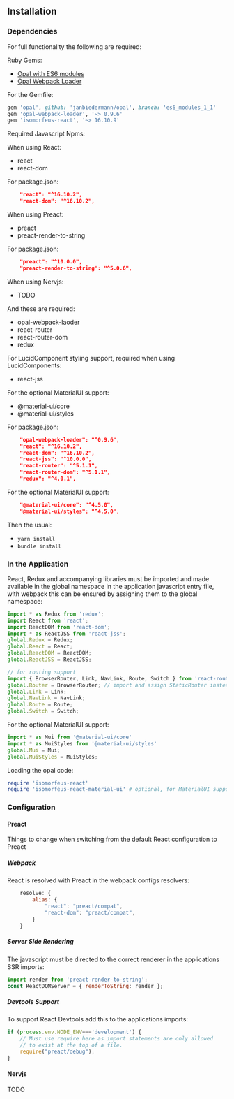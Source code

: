 ## Installation
### Dependencies

For full functionality the following are required:

Ruby Gems:
- [Opal with ES6 modules](https://github.com/opal/opal/pull/1976)
- [Opal Webpack Loader](https://github.com/isomorfeus/opal-webpack-loader)

For the Gemfile:
```ruby
gem 'opal', github: 'janbiedermann/opal', branch: 'es6_modules_1_1'
gem 'opal-webpack-loader', '~> 0.9.6'
gem 'isomorfeus-react', '~> 16.10.9'
```
Required Javascript Npms:

When using React:
- react
- react-dom

For package.json:
```json
    "react": "^16.10.2",
    "react-dom": "^16.10.2",
```

When using Preact:
- preact
- preact-render-to-string

For package.json:
```json
    "preact": "^10.0.0",
    "preact-render-to-string": "^5.0.6",
```

When using Nervjs:
- TODO

And these are required:
- opal-webpack-laoder
- react-router
- react-router-dom
- redux

For LucidComponent styling support, required when using LucidComponents:
- react-jss

For the optional MaterialUI support:
- @material-ui/core
- @material-ui/styles

For package.json:
```json
    "opal-webpack-loader": "^0.9.6",
    "react": "^16.10.2",
    "react-dom": "^16.10.2",
    "react-jss": "^10.0.0",
    "react-router": "^5.1.1",
    "react-router-dom": "^5.1.1",
    "redux": "^4.0.1",
```

For the optional MaterialUI support:
```json
    "@material-ui/core": "^4.5.0",
    "@material-ui/styles": "^4.5.0",
```

Then the usual:
- `yarn install`
- `bundle install`

### In the Application
React, Redux and accompanying libraries must be imported and made available in the global namespace in the application javascript entry file,
with webpack this can be ensured by assigning them to the global namespace:
```javascript
import * as Redux from 'redux';
import React from 'react';
import ReactDOM from 'react-dom';
import * as ReactJSS from 'react-jss';
global.Redux = Redux;
global.React = React;
global.ReactDOM = ReactDOM;
global.ReactJSS = ReactJSS;

// for routing support
import { BrowserRouter, Link, NavLink, Route, Switch } from 'react-router-dom';
global.Router = BrowserRouter; // import and assign StaticRouter instead for Server Side Rendering
global.Link = Link;
global.NavLink = NavLink;
global.Route = Route;
global.Switch = Switch;
```

For the optional MaterialUI support:
```javascript
import * as Mui from '@material-ui/core'
import * as MuiStyles from '@material-ui/styles'
global.Mui = Mui;
global.MuiStyles = MuiStyles;
```

Loading the opal code:
```ruby
require 'isomorfeus-react'
require 'isomorfeus-react-material-ui' # optional, for MaterialUI support
```

### Configuration

#### Preact
Things to change when switching from the default React configuration to Preact

##### Webpack
React is resolved with Preact in the webpack configs resolvers:
```javascript
    resolve: {
        alias: {
            "react": "preact/compat",
            "react-dom": "preact/compat",
        }
    }
```

##### Server Side Rendering
The javascript must be directed to the correct renderer in the applications SSR imports:
```javascript
import render from 'preact-render-to-string';
const ReactDOMServer = { renderToString: render };
```

##### Devtools Support
To support React Devtools add this to the applications imports:
```javascript
if (process.env.NODE_ENV==='development') {
    // Must use require here as import statements are only allowed
    // to exist at the top of a file.
    require("preact/debug");
}
```

#### Nervjs
TODO
